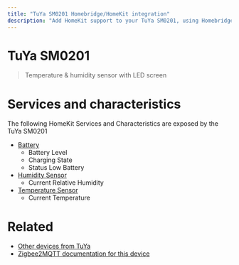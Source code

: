 ```yaml
---
title: "TuYa SM0201 Homebridge/HomeKit integration"
description: "Add HomeKit support to your TuYa SM0201, using Homebridge, Zigbee2MQTT and homebridge-z2m."
---
```

<!---
This file has been GENERATED using src/docgen/docgen.ts
DO NOT EDIT THIS FILE MANUALLY!
-->
# TuYa SM0201
> Temperature & humidity sensor with LED screen


# Services and characteristics
The following HomeKit Services and Characteristics are exposed by
the TuYa SM0201

* [Battery](../../battery.md)
  * Battery Level
  * Charging State
  * Status Low Battery
* [Humidity Sensor](../../sensors.md)
  * Current Relative Humidity
* [Temperature Sensor](../../sensors.md)
  * Current Temperature


# Related
* [Other devices from TuYa](../index.md#tuya)
* [Zigbee2MQTT documentation for this device](https://www.zigbee2mqtt.io/devices/SM0201.html)